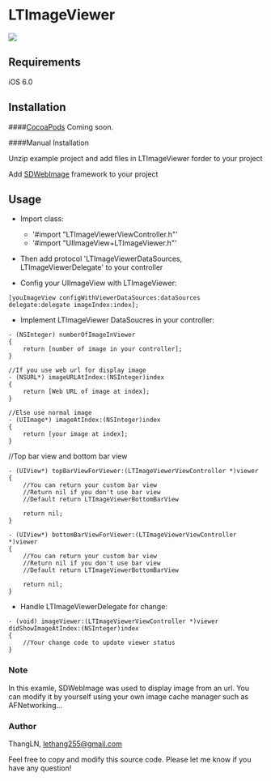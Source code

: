 # LTImageViewer

![](https://github.com/apolo2/LTImageViewer/blob/master/LTImageViewer.gif)

## Requirements
iOS 6.0

## Installation

####[CocoaPods](http://cocoapods.org)
Coming soon.

####Manual Installation

Unzip example project and add files in LTImageViewer forder to your project

Add [SDWebImage](https://github.com/rs/SDWebImage) framework to your project

## Usage

* Import class:
    - '#import "LTImageViewerViewController.h"'
    - '#import "UIImageView+LTImageViewer.h"'

* Then add protocol 'LTImageViewerDataSources, LTImageViewerDelegate' to your controller

* Config your UIImageView with LTImageViewer:
```
[youImageView configWithViewerDataSources:dataSources delegate:delegate imageIndex:index];
```

* Implement LTImageViewer DataSoucres in your controller:
```
- (NSInteger) numberOfImageInViewer 
{
    return [number of image in your controller];
}
```

```
//If you use web url for display image
- (NSURL*) imageURLAtIndex:(NSInteger)index 
{
    return [Web URL of image at index];
}
```

```
//Else use normal image
- (UIImage*) imageAtIndex:(NSInteger)index 
{
    return [your image at index];
}
```

//Top bar view and bottom bar view
```
- (UIView*) topBarViewForViewer:(LTImageViewerViewController *)viewer 
{
    //You can return your custom bar view
    //Return nil if you don't use bar view
    //Default return LTImageViewerBottomBarView

    return nil;
}

- (UIView*) bottomBarViewForViewer:(LTImageViewerViewController *)viewer 
{
    //You can return your custom bar view
    //Return nil if you don't use bar view
    //Default return LTImageViewerBottomBarView

    return nil;
}
```

* Handle LTImageViewerDelegate for change:
```
- (void) imageViewer:(LTImageViewerViewController *)viewer didShowImageAtIndex:(NSInteger)index 
{
    //Your change code to update viewer status
}
```

### Note

In this examle, SDWebImage was used to display image from an url. You can modify it by yourself using your own image cache manager such as AFNetworking...

### Author

ThangLN, lethang255@gmail.com

Feel free to copy and modify this source code. Please let me know if you have any question!